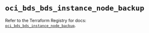 # `oci_bds_bds_instance_node_backup`

Refer to the Terraform Registry for docs: [`oci_bds_bds_instance_node_backup`](https://registry.terraform.io/providers/hashicorp/oci/7.19.0/docs/resources/bds_bds_instance_node_backup).
